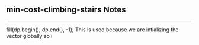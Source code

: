 <h2>min-cost-climbing-stairs Notes</h2><hr>fill(dp.begin(), dp.end(), -1);
This is used because we are intializing the vector globally so i
